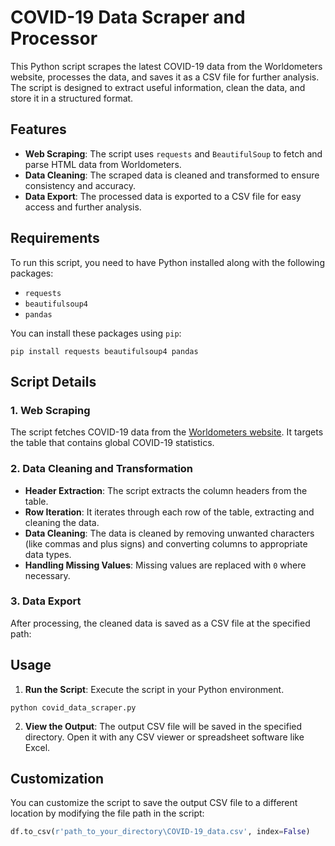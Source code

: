 # COVID-19 Data Scraper and Processor

This Python script scrapes the latest COVID-19 data from the Worldometers website, processes the data, and saves it as a CSV file for further analysis. The script is designed to extract useful information, clean the data, and store it in a structured format.

## Features

- **Web Scraping**: The script uses `requests` and `BeautifulSoup` to fetch and parse HTML data from Worldometers.
- **Data Cleaning**: The scraped data is cleaned and transformed to ensure consistency and accuracy.
- **Data Export**: The processed data is exported to a CSV file for easy access and further analysis.

## Requirements

To run this script, you need to have Python installed along with the following packages:

- `requests`
- `beautifulsoup4`
- `pandas`

You can install these packages using `pip`:

```
pip install requests beautifulsoup4 pandas

````

Script Details
--------------

### 1\. Web Scraping

The script fetches COVID-19 data from the [Worldometers website](https://www.worldometers.info/coronavirus/). It targets the table that contains global COVID-19 statistics.

### 2\. Data Cleaning and Transformation

*   **Header Extraction**: The script extracts the column headers from the table.
*   **Row Iteration**: It iterates through each row of the table, extracting and cleaning the data.
*   **Data Cleaning**: The data is cleaned by removing unwanted characters (like commas and plus signs) and converting columns to appropriate data types.
*   **Handling Missing Values**: Missing values are replaced with `0` where necessary.

### 3\. Data Export

After processing, the cleaned data is saved as a CSV file at the specified path: 

Usage
-----

1.  **Run the Script**: Execute the script in your Python environment.

```
python covid_data_scraper.py
```

2.  **View the Output**: The output CSV file will be saved in the specified directory. Open it with any CSV viewer or spreadsheet software like Excel.



Customization
-------------

You can customize the script to save the output CSV file to a different location by modifying the file path in the script:

```python
df.to_csv(r'path_to_your_directory\COVID-19_data.csv', index=False)
```
